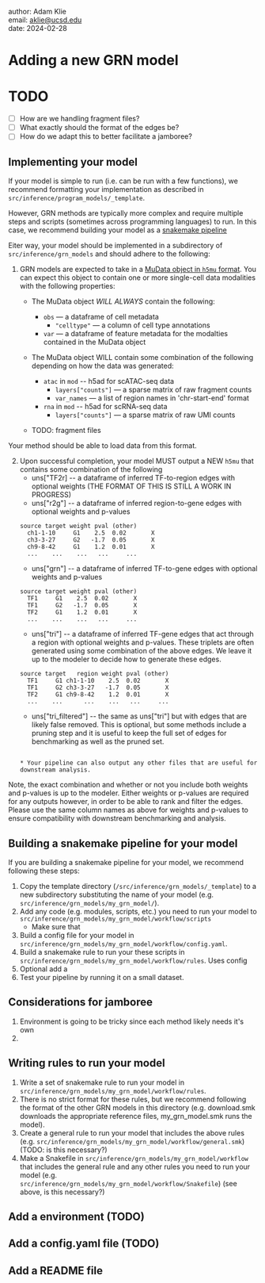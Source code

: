 author: Adam Klie <br>
email: aklie@ucsd.edu <br>
date: 2024-02-28

# Adding a new GRN model

# TODO
- [ ] How are we handling fragment files?
- [ ] What exactly should the format of the edges be?
- [ ] How do we adapt this to better facilitate a jamboree?

## Implementing your model
If your model is simple to run (i.e. can be run with a few functions), we recommend formatting your implementation as described in `src/inference/program_models/_template`. 

However, GRN methods are typically more complex and require multiple steps and scripts (sometimes across programming languages) to run. In this case, we recommend building your model as a [snakemake pipeline](##Building-a-snakemake-pipeline-for-your-model)

Eiter way, your model should be implemented in a subdirectory of `src/inference/grn_models` and should adhere to the following:

1. GRN models are expected to take in a [MuData object in `h5mu` format](https://mudata.readthedocs.io/en/latest/). You can expect this object to contain one or more single-cell data modalities with the following properties:
    * The MuData object *WILL ALWAYS* contain the following:
        * `obs` — a dataframe of cell metadata
            * `"celltype"` — a column of cell type annotations
        * `var` — a dataframe of feature metadata for the modalties contained in the MuData object

    * The MuData object WILL contain some combination of the following depending on how the data was generated:
        * `atac` in `mod` -- h5ad for scATAC-seq data
            * `layers["counts"]` — a sparse matrix of raw fragment counts
            * `var_names` — a list of region names in 'chr-start-end' format
        * `rna` in `mod` -- h5ad for scRNA-seq data
            * `layers["counts"]` — a sparse matrix of raw UMI counts
    * TODO: fragment files

Your method should be able to load data from this format.

2. Upon successful completion, your model MUST output a NEW `h5mu` that contains some combination of the following
    * uns["TF2r] -- a dataframe of inferred TF-to-region edges with optional weights (THE FORMAT OF THIS IS STILL A WORK IN PROGRESS)
    * uns["r2g"] -- a dataframe of inferred region-to-gene edges with optional weights and p-values
    ```
   source target weight pval (other)
      ch1-1-10     G1    2.5  0.02       X
      ch3-3-27     G2   -1.7  0.05       X
      ch9-8-42     G1    1.2  0.01       X
      ...    ...    ...   ...     ...
    ```
    * uns["grn"] -- a dataframe of inferred TF-to-gene edges with optional weights and p-values
    ```
   source target weight pval (other)
      TF1     G1    2.5  0.02       X
      TF1     G2   -1.7  0.05       X
      TF2     G1    1.2  0.01       X
      ...    ...    ...   ...     ...
    ```
    * uns["tri"] -- a dataframe of inferred TF-gene edges that act through a region with optional weights and p-values. These triplets are often generated using some combination of the above edges. We leave it up to the modeler to decide how to generate these edges.
    ```
   source target   region weight pval (other)
      TF1     G1 ch1-1-10    2.5  0.02       X
      TF1     G2 ch3-3-27   -1.7  0.05       X
      TF2     G1 ch9-8-42    1.2  0.01       X
      ...    ...      ...    ...   ...     ...
    ```
    * uns["tri_filtered"] -- the same as uns["tri"] but with edges that are likely false removed. This is optional, but some methods include a pruning step and it is useful to keep the full set of edges for benchmarking as well as the pruned set.
    ```

    * Your pipeline can also output any other files that are useful for downstream analysis.

Note, the exact combination and whether or not you include both weights and p-values is up to the modeler. Either weights or p-values are required for any outputs however, in order to be able to rank and filter the edges. Please use the same column names as above for weights and p-values to ensure compatibility with downstream benchmarking and analysis.

## Building a snakemake pipeline for your model
If you are building a snakemake pipeline for your model, we recommend following these steps:
1. Copy the template directory (`/src/inference/grn_models/_template`) to a new subdirectory substituting the name of your model (e.g. `src/inference/grn_models/my_grn_model/`).
2. Add any code (e.g. modules, scripts, etc.) you need to run your model to `src/inference/grn_models/my_grn_model/workflow/scripts`
    - Make sure that
3. Build a config file for your model in `src/inference/grn_models/my_grn_model/workflow/config.yaml`.
4. Build a snakemake rule to run your these scripts in `src/inference/grn_models/my_grn_model/workflow/rules`. Uses config 
5. Optional add a
5. Test your pipeline by running it on a small dataset.
        
## Considerations for jamboree
1. Environment is going to be tricky since each method likely needs it's own
2. 









## Writing rules to run your model
1. Write a set of snakemake rule to run your model in `src/inference/grn_models/my_grn_model/workflow/rules`.
2. There is no strict format for these rules, but we recommend following the format of the other GRN models in this directory (e.g. download.smk downloads the appropriate reference files, my_grn_model.smk runs the model).
3. Create a general rule to run your model that includes the above rules (e.g. `src/inference/grn_models/my_grn_model/workflow/general.smk`) (TODO: is this necessary?)
4. Make a Snakefile in `src/inference/grn_models/my_grn_model/workflow` that includes the general rule and any other rules you need to run your model (e.g. `src/inference/grn_models/my_grn_model/workflow/Snakefile`) (see above, is this necessary?)

## Add a environment (TODO)

## Add a config.yaml file (TODO)

## Add a README file
